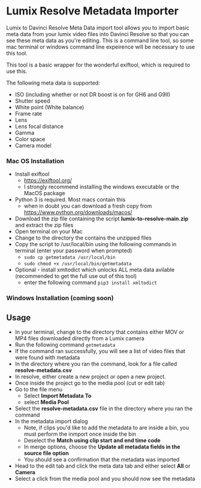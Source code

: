 # Lumix Resolve Metadata Importer
Lumix to Davinci Resolve Meta Data import tool allows you to import basic meta data from your lumix video files into Davinci Resolve so that you can see these meta data as you're editing. This is a command line tool, so some mac terminal or windows command line expeirence will be necessary to use this tool.

This tool is a basic wrapper for the wonderful exiftool, which is required to use this.

The following meta data is supported:
* ISO (including whether or not DR boost is on for GH6 and G9II)
* Shutter speed 
* White point (White balance)
* Frame rate
* Lens
* Lens focal distance
* Gamma
* Color space
* Camera model

### Mac OS Installation
* Install exiftool 
    * https://exiftool.org/
    * I strongly recommend installing the windows executable or the MacOS package
* Python 3 is required. Most macs contain this
    * when in doubt you can download a fresh copy from https://www.python.org/downloads/macos/
* Download the zip file containing the script **lumix-to-resolve-main.zip** and extract the zip files
* Open terminal on your Mac
* Change to the directory the contains the unzipped files
* Copy the script to /usr/local/bin using the following commands in terminal (enter your password when prompted)
    * `sudo cp getmetadata /usr/local/bin`
    * `sudo chmod +x /usr/local/bin/getmetadata`
* Optional - install xmltodict which unlocks ALL meta data avilable (recommended to get the full use out of this tool)
    * enter the following command `pip3 install xmltodict`
### Windows Installation (coming soon)

## Usage
* In your terminal, change to the directory that contains either MOV or MP4 files downloaded directly from a Lumix camera 
* Run the following command `getmetadata`
* If the command ran successfully, you will see a list of video files that were found with metadata
* In the directory where you ran the command, look for a file called **resolve-metadata.csv**
* In resolve, either create a new project or open a new project.
* Once inside the project go to the media pool (cut or edit tab)
* Go to the file menu
    * Select **Import Metadata To**
    * select **Media Pool**
* Select the **resolve-metadata.csv** file in the directory where you ran the command
* In the metadata import dialog
    * Note, if clips you'd like to add the metadata to are inside a bin, you must perform the inmport once inside the bin
    * Deselect the **Match using clip start and end time code**
    * In merge options, choose the **Update all metadata fields in the source file option**
    * You should see a confirmation that the metadata was imported
* Head to the edit tab and click the meta data tab and either select **All** or **Camera**
* Select a click from the media pool and you should now see the metadata

